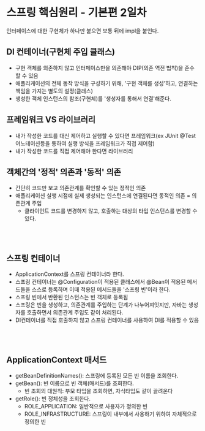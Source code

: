 스프링 핵심원리 - 기본편 2일차
==========
인터페이스에 대한 구현체가 하나만 붙으면 보통 뒤에 impl을 붙인다.

## DI 컨테이너(구현체 주입 클래스)
- 구현 객체를 의존하지 않고 인터페이스만을 의존해야 DIP(의존 역전 법칙)을 준수할 수 있음
- 애플리케이션의 전체 동작 방식을 구성하기 위해, '구현 객체를 생성'하고, 연결하는 책임을 가지는 별도의 설정(클래스)
- 생성한 객체 인스턴스의 참조(구현체)를 '생성자를 통해서 연결'해준다.

## 프레임워크 VS 라이브러리
- 내가 작성한 코드를 대신 제어하고 실행할 수 있다면 프레임워크(ex JUnit @Test 어노테이션등을 통하여 실행 방식을 프레임워크가 직접 제어함)
- 내가 작성한 코드를 직접 제어해야 한다면 라이브러리

## 객체간의 '정적' 의존과 '동적' 의존
- 간단히 코드만 보고 의존관계를 확인할 수 있는 정적인 의존
- 애플리케이션 실행 시점에 실제 생성되는 인스턴스에 연결된다면 동적인 의존 = 의존관계 주입
  - 클라이언트 코드를 변경하지 않고, 호출하는 대상의 타입 인스턴스를 변경할 수 있다.
 
</br></br>

## 스프링 컨테이너
- ApplicationContext를 스프링 컨테이너라 한다.
- 스프링 컨테이너는 @Configuration이 적용된 클래스에서 @Bean이 적용된 메서드들을 스스로 등록하며 이때 적용된 메서드들을 '스프링 빈'이라 한다.
-  스프링 빈에서 반환된 인스턴스는 빈 객체로 등록됨
-  스프링은 빈을 생성하고, 의존관계를 주입하는 단계가 나누어져잇지만, 자바는 생성자를 호출하면서 의존관계 주입도 같이 처리된다.
- DI컨테이너를 직접 호출하지 않고 스프링 컨테이너를 사용하여 DI를 적용할 수 있음

</br></br>

## ApplicationContext 매서드
- getBeanDefinitionNames(): 스프링에 등록된 모든 빈 이름을 조회한다.
- getBean(): 빈 이름으로 빈 객체(매서드)를 조회한다.
  - 빈 조회의 대원칙: 부모 타입을 조회하면, 자식타입도 같이 끌려온다
- getRole(): 빈 정체성을 조회한다.
  - ROLE_APPLICATION: 일반적으로 사용자가 정의한 빈
  - ROLE_INFRASTRUCTURE: 스프링이 내부에서 사용하기 위하여 자체적으로 정의한 빈